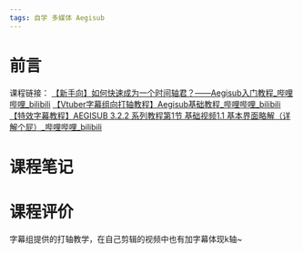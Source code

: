 ```yaml
---
tags: 自学 多媒体 Aegisub
---
```

# 前言
 
课程链接：
[【新手向】如何快速成为一个时间轴君？——Aegisub入门教程_哔哩哔哩_bilibili](https://www.bilibili.com/video/BV1pW41167ZT?spm_id_from=333.999.0.0)
[【Vtuber字幕组向打轴教程】Aegisub基础教程_哔哩哔哩_bilibili](https://www.bilibili.com/video/BV13E411Z7Mx?spm_id_from=333.999.0.0)
[【特效字幕教程】AEGISUB 3.2.2 系列教程第1节 基础视频1.1 基本界面略解（详解个屁）_哔哩哔哩_bilibili](https://www.bilibili.com/video/BV1mb411H7B5?spm_id_from=333.999.0.0)


# 课程笔记


# 课程评价

字幕组提供的打轴教学，在自己剪辑的视频中也有加字幕体现k轴~